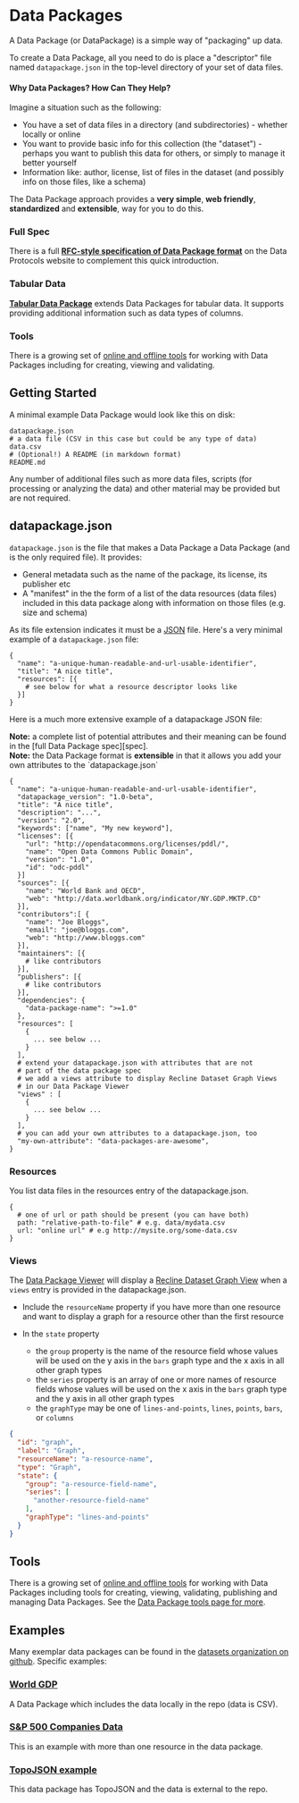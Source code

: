 # Data Packages

A Data Package (or DataPackage) is a simple way of "packaging" up data.

To create a Data Package, all you need to do is place a "descriptor" file named
`datapackage.json` in the top-level directory of your set of data files.

#### Why Data Packages? How Can They Help?

Imagine a situation such as the following:

* You have a set of data files in a directory (and subdirectories) - whether
  locally or online
* You want to provide basic info for this collection (the "dataset") - perhaps
  you want to publish this data for others, or simply to manage it better
  yourself
* Information like: author, license, list of files in the dataset (and possibly
  info on those files, like a schema)

The Data Package approach provides a **very simple**, **web friendly**, 
**standardized** and **extensible**, way for you to do this.

<div class="row">
<div class="span2">
<h3>Full Spec</h3>
There is a full <b><a href="http://dataprotocols.org/data-packages/">RFC-style specification of Data Package format</a></b>
on the Data Protocols website to complement this quick introduction.
</div>
<div class="span2">
<h3>Tabular Data</h3>
<b><a href="/docs/data-packages/tabular/">Tabular Data Package</a></b> extends Data Packages for tabular data. It supports providing additional information such as data types
of columns.
</div>
<div class="span2">
<h3>Tools</h3>
There is a growing set of <a href="/tools">online and offline tools</a> for working with Data
Packages including for creating, viewing and validating.
</div>
</div>

## Getting Started

A minimal example Data Package would look like this on disk:

    datapackage.json
    # a data file (CSV in this case but could be any type of data)
    data.csv
    # (Optional!) A README (in markdown format)
    README.md

Any number of additional files such as more data files, scripts (for processing
or analyzing the data) and other material may be provided but are not required.

## datapackage.json

`datapackage.json` is the file that makes a Data Package a Data Package
(and is the only required file). It provides:

* General metadata such as the name of the package, its license, its publisher
  etc
* A "manifest" in the the form of a list of the data resources (data files)
  included in this data package along with information on those files (e.g.
  size and schema)
    
As its file extension indicates it must be a [JSON][] file. Here's a very
minimal example of a `datapackage.json` file:

    {
      "name": "a-unique-human-readable-and-url-usable-identifier",
      "title": "A nice title",
      "resources": [{
        # see below for what a resource descriptor looks like
      }]
    }

[JSON]: http://www.json.org/

Here is a much more extensive example of a datapackage JSON file:

<div class="alert alert-info">
<b>Note:</b> a complete list of potential attributes and their meaning can be found in the
[full Data Package spec][spec].
</div>

[spec]: http://dataprotocols.org/data-packages/

<div class="alert alert-info">
<b>Note:</b> the Data Package format is <b>extensible</b> in that it allows you add
your own attributes to the `datapackage.json`
</div>

    {
      "name": "a-unique-human-readable-and-url-usable-identifier",
      "datapackage_version": "1.0-beta",
      "title": "A nice title",
      "description": "...",
      "version": "2.0",
      "keywords": ["name", "My new keyword"],
      "licenses": [{
        "url": "http://opendatacommons.org/licenses/pddl/",
        "name": "Open Data Commons Public Domain",
        "version": "1.0",
        "id": "odc-pddl"
      }]
      "sources": [{
        "name": "World Bank and OECD",
        "web": "http://data.worldbank.org/indicator/NY.GDP.MKTP.CD"
      }],
      "contributors":[ {
        "name": "Joe Bloggs",
        "email": "joe@bloggs.com",
        "web": "http://www.bloggs.com"
      }],
      "maintainers": [{
        # like contributors
      }],
      "publishers": [{
        # like contributors
      }],
      "dependencies": {
        "data-package-name": ">=1.0"
      },
      "resources": [
        {
          ... see below ...
        }
      ],
      # extend your datapackage.json with attributes that are not
      # part of the data package spec
      # we add a views attribute to display Recline Dataset Graph Views
      # in our Data Package Viewer
      "views" : [
        {
          ... see below ...
        }
      ],
      # you can add your own attributes to a datapackage.json, too
      "my-own-attribute": "data-packages-are-awesome",
    }

<h3 id="resources">Resources</h3>

You list data files in the resources entry of the datapackage.json.

    {
      # one of url or path should be present (you can have both)
      path: "relative-path-to-file" # e.g. data/mydata.csv
      url: "online url" # e.g http://mysite.org/some-data.csv
    }

<h3 id="views">Views</h3>

The [Data Package Viewer](http://data.okfn.org/tools/view) will display a [Recline Dataset Graph View](http://okfnlabs.org/recline/docs/views.html) when a `views` entry is provided in the datapackage.json.

* Include the `resourceName` property if you have more than one resource and want to display a graph for a resource other than the first resource

* In the `state` property
  * the `group` property is the name of the resource field whose values will be used on the y axis in the `bars` graph type and the x axis in all other graph types
  * the `series` property is an array of one or more names of resource fields whose values will be used on the x axis in the `bars` graph type and the y axis in all other graph types
  * the `graphType` may be one of `lines-and-points`, `lines`, `points`, `bars`, or `columns`

```json
{
  "id": "graph",
  "label": "Graph",
  "resourceName": "a-resource-name",
  "type": "Graph",
  "state": {
    "group": "a-resource-field-name",
    "series": [
      "another-resource-field-name"
    ],
    "graphType": "lines-and-points"
  }
}
```

## Tools

There is a growing set of [online and offline tools][tools] for working with Data
Packages including tools for creating, viewing, validating, publishing and
managing Data Packages. See the [Data Package tools page for more][tools].

[tools]: /tools/


<h2 id="examples">Examples</h2>

Many exemplar data packages can be found in the [datasets organization on
github][datasets]. Specific examples:

### [World GDP][]

A Data Package which includes the data locally in the repo (data is CSV).

<script src="http://gist-it.appspot.com/github/datasets/gdp/blob/master/datapackage.json"></script>

### [S&P 500 Companies Data][sp500]

[sp500]: https://github.com/datasets/s-and-p-500-companies

This is an example with more than one resource in the data package.

<script src="http://gist-it.appspot.com/github/datasets/s-and-p-500-companies/blob/master/datapackage.json"></script>

### [TopoJSON example][topojson]

This data package has TopoJSON and the data is external to the repo.

<script src="http://gist-it.appspot.com/github/datasets/ex-topojson/blob/master/datapackage.json"></script>

[datasets]: https://github.com/datasets
[World GDP]: https://github.com/datasets/gdp 
[ISO 3166-2 country codes]: https://github.com/datasets/country-codes
[topojson]: https://github.com/datasets/ex-topojson

</div>
